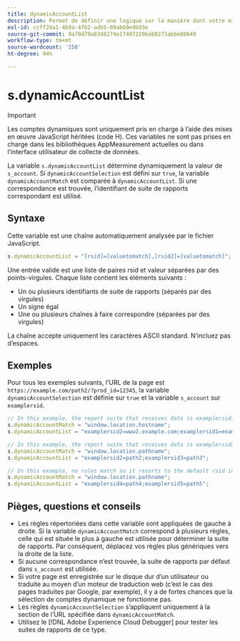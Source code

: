```yaml
---
title: dynamicAccountList
description: Permet de définir une logique sur la manière dont votre mise en œuvre détermine sa suite de rapports.
exl-id: ccff24a1-4b9a-4f62-adb5-09ab60e9b93e
source-git-commit: 9a70d79a83d8274e17407229bab0273abbe80649
workflow-type: tm+mt
source-wordcount: '258'
ht-degree: 94%

---
```


# s.dynamicAccountList

>[!IMPORTANT]
>
>Les comptes dynamiques sont uniquement pris en charge à l’aide des mises en œuvre JavaScript héritées (code H). Ces variables ne sont pas prises en charge dans les bibliothèques AppMeasurement actuelles ou dans l’interface utilisateur de collecte de données.

La variable `s.dynamicAccountList` détermine dynamiquement la valeur de `s_account`. Si `dynamicAccountSelection` est défini sur `true`, la variable `dynamicAccountMatch` est comparée à `dynamicAccountList`. Si une correspondance est trouvée, l’identifiant de suite de rapports correspondant est utilisé.

## Syntaxe

Cette variable est une chaîne automatiquement analysée par le fichier JavaScript.

```JavaScript
s.dynamicAccountList = "[rsid]=[valuetomatch],[rsid2]=[valuetomatch]";
```

Une entrée valide est une liste de paires rsid et valeur séparées par des points-virgules. Chaque liste contient les éléments suivants :

* Un ou plusieurs identifiants de suite de rapports (séparés par des virgules)
* Un signe égal
* Une ou plusieurs chaînes à faire correspondre (séparées par des virgules)

La chaîne accepte uniquement les caractères ASCII standard. N’incluez pas d’espaces.

## Exemples

Pour tous les exemples suivants, l’URL de la page est `https://example.com/path2/?prod_id=12345`, la variable `dynamicAccountSelection` est définie sur `true` et la variable `s_account` sur `examplersid`.

```js
// In this example, the report suite that receives data is examplersid1.
s.dynamicAccountMatch = "window.location.hostname";
s.dynamicAccountList = "examplersid2=www2.example.com;examplersid1=example.com";

// In this example, the report suite that receives data is examplersid2.
s.dynamicAccountMatch = "window.location.pathname";
s.dynamicAccountList = "examplersid2=path2;examplersid3=path3";

// In this example, no rules match so it resorts to the default rsid in s_account, examplersid.
s.dynamicAccountMatch = "window.location.pathname";
s.dynamicAccountList = "examplersid4=path4;examplersid5=path5";
```

## Pièges, questions et conseils

* Les règles répertoriées dans cette variable sont appliquées de gauche à droite. Si la variable `dynamicAccountMatch` correspond à plusieurs règles, celle qui est située le plus à gauche est utilisée pour déterminer la suite de rapports. Par conséquent, déplacez vos règles plus génériques vers la droite de la liste.
* Si aucune correspondance n’est trouvée, la suite de rapports par défaut dans `s_account` est utilisée.
* Si votre page est enregistrée sur le disque dur d’un utilisateur ou traduite au moyen d’un moteur de traduction web (c’est le cas des pages traduites par Google, par exemple), il y a de fortes chances que la sélection de comptes dynamique ne fonctionne pas.
* Les règles `dynamicAccountSelection` s’appliquent uniquement à la section de l’URL spécifiée dans `dynamicAccountMatch`.
* Utilisez le [!DNL Adobe Experience Cloud Debugger] pour tester les suites de rapports de ce type.
